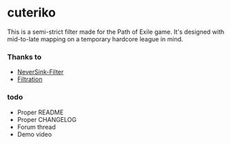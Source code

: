 # cuteriko

This is a semi-strict filter made for the Path of Exile game. It's designed with mid-to-late mapping on a temporary hardcore league in mind. 

### Thanks to
 * [NeverSink-Filter](https://github.com/NeverSinkDev/NeverSink-Filter)
 * [Filtration](https://github.com/ben-wallis/Filtration)


### todo

* Proper README
* Proper CHANGELOG
* Forum thread
* Demo video
